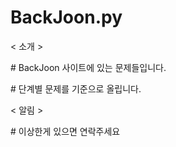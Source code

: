 # BackJoon.py

< 소개 >

\# BackJoon 사이트에 있는 문제들입니다.

\# 단계별 문제를 기준으로 올립니다.

< 알림 >

\# 이상한게 있으면 연락주세요

